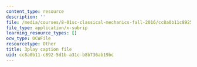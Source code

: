 ```yaml
---
content_type: resource
description: ''
file: /media/courses/8-01sc-classical-mechanics-fall-2016/cc8a0b11c8925d1ba31cb8b736ab19bc_1UD560RQ684.vtt
file_type: application/x-subrip
learning_resource_types: []
ocw_type: OCWFile
resourcetype: Other
title: 3play caption file
uid: cc8a0b11-c892-5d1b-a31c-b8b736ab19bc
---
```


